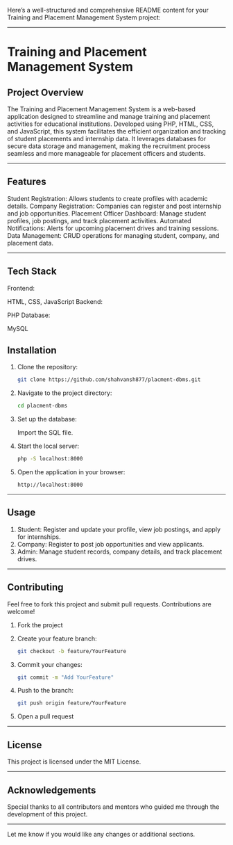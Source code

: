 Here’s a well-structured and comprehensive README content for your Training and Placement Management System project:

---

# Training and Placement Management System

## Project Overview

The Training and Placement Management System is a web-based application designed to streamline and manage training and placement activities for educational institutions. Developed using PHP, HTML, CSS, and JavaScript, this system facilitates the efficient organization and tracking of student placements and internship data.
It leverages databases for secure data storage and management, making the recruitment process seamless and more manageable for placement officers and students.

---

## Features

Student Registration: Allows students to create profiles with academic details.
Company Registration: Companies can register and post internship and job opportunities.
Placement Officer Dashboard: Manage student profiles, job postings, and track placement activities.
Automated Notifications: Alerts for upcoming placement drives and training sessions.
Data Management: CRUD operations for managing student, company, and placement data.

---

## Tech Stack

Frontend:

HTML, CSS, JavaScript
Backend:

PHP
Database:

MySQL

## Installation

1. Clone the repository:

   ```bash
   git clone https://github.com/shahvansh877/placment-dbms.git
   ```

2. Navigate to the project directory:

   ```bash
   cd placment-dbms
   ```

3. Set up the database:

   Import the SQL file.

4. Start the local server:

   ```bash
   php -S localhost:8000
   ```

5. Open the application in your browser:

   ```
   http://localhost:8000
   ```

---

## Usage

1. Student: Register and update your profile, view job postings, and apply for internships.
2. Company: Register to post job opportunities and view applicants.
3. Admin: Manage student records, company details, and track placement drives.

---

## Contributing

Feel free to fork this project and submit pull requests. Contributions are welcome!

1. Fork the project
2. Create your feature branch:

   ```bash
   git checkout -b feature/YourFeature
   ```

3. Commit your changes:

   ```bash
   git commit -m "Add YourFeature"
   ```

4. Push to the branch:

   ```bash
   git push origin feature/YourFeature
   ```

5. Open a pull request

---

## License

This project is licensed under the MIT License.

---

## Acknowledgements

Special thanks to all contributors and mentors who guided me through the development of this project.

---

Let me know if you would like any changes or additional sections.
